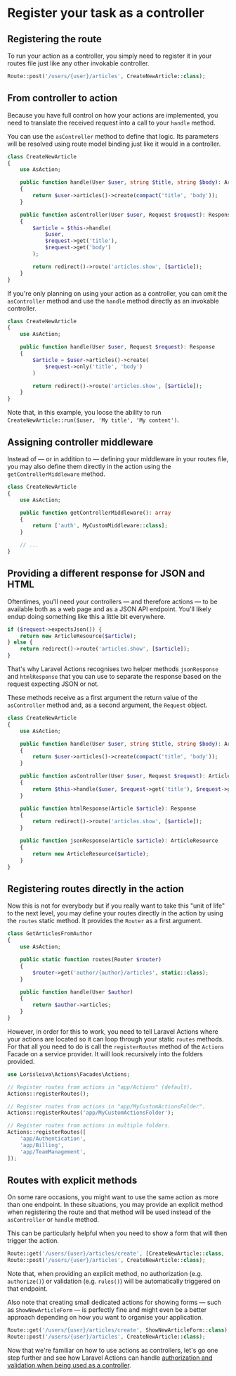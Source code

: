# Register your task as a controller

## Registering the route

To run your action as a controller, you simply need to register it in your routes file just like any other invokable controller.

```php
Route::post('/users/{user}/articles', CreateNewArticle::class);
```

## From controller to action

Because you have full control on how your actions are implemented, you need to translate the received request into a call to your `handle` method.

You can use the `asController` method to define that logic. Its parameters will be resolved using route model binding just like it would in a controller.

```php
class CreateNewArticle
{
    use AsAction;

    public function handle(User $user, string $title, string $body): Article
    {
        return $user->articles()->create(compact('title', 'body'));
    }

    public function asController(User $user, Request $request): Response
    {
        $article = $this->handle(
            $user,
            $request->get('title'),
            $request->get('body')
        );

        return redirect()->route('articles.show', [$article]);
    }
}
```

If you're only planning on using your action as a controller, you can omit the `asController` method and use the `handle` method directly as an invokable controller.

```php
class CreateNewArticle
{
    use AsAction;

    public function handle(User $user, Request $request): Response
    {
        $article = $user->articles()->create(
            $request->only('title', 'body')
        )

        return redirect()->route('articles.show', [$article]);
    }
}
```

Note that, in this example, you loose the ability to run `CreateNewArticle::run($user, 'My title', 'My content')`.

## Assigning controller middleware

Instead of — or in addition to — defining your middleware in your routes file, you may also define them directly in the action using the `getControllerMiddleware` method.

```php
class CreateNewArticle
{
    use AsAction;

    public function getControllerMiddleware(): array
    {
        return ['auth', MyCustomMiddleware::class];
    }

    // ...
}
```

## Providing a different response for JSON and HTML

Oftentimes, you'll need your controllers — and therefore actions — to be available both as a web page and as a JSON API endpoint. You'll likely endup doing something like this a little bit everywhere.

```php
if ($request->expectsJson()) {
    return new ArticleResource($article);
} else {
    return redirect()->route('articles.show', [$article]);
}
```

That's why Laravel Actions recognises two helper methods `jsonResponse` and `htmlResponse` that you can use to separate the response based on the request expecting JSON or not.

These methods receive as a first argument the return value of the `asController` method and, as a second argument, the `Request` object.

```php
class CreateNewArticle
{
    use AsAction;

    public function handle(User $user, string $title, string $body): Article
    {
        return $user->articles()->create(compact('title', 'body'));
    }

    public function asController(User $user, Request $request): Article
    {
        return $this->handle($user, $request->get('title'), $request->get('body'));
    }

    public function htmlResponse(Article $article): Response
    {
        return redirect()->route('articles.show', [$article]);
    }

    public function jsonResponse(Article $article): ArticleResource
    {
        return new ArticleResource($article);
    }
}
```

## Registering routes directly in the action

Now this is not for everybody but if you really want to take this "unit of life" to the next level, you may define your routes directly in the action by using the `routes` static method. It provides the `Router` as a first argument.

```php
class GetArticlesFromAuthor
{
    use AsAction;

    public static function routes(Router $router)
    {
        $router->get('author/{author}/articles', static::class);
    }

    public function handle(User $author)
    {
        return $author->articles;
    }
}
```

However, in order for this to work, you need to tell Laravel Actions where your actions are located so it can loop through your static `routes` methods. For that all you need to do is call the `registerRoutes` method of the `Actions` Facade on a service provider. It will look recursively into the folders provided.

```php
use Lorisleiva\Actions\Facades\Actions;

// Register routes from actions in "app/Actions" (default).
Actions::registerRoutes();

// Register routes from actions in "app/MyCustomActionsFolder".
Actions::registerRoutes('app/MyCustomActionsFolder');

// Register routes from actions in multiple folders.
Actions::registerRoutes([
    'app/Authentication',
    'app/Billing',
    'app/TeamManagement',
]);
```

## Routes with explicit methods

On some rare occasions, you might want to use the same action as more than one endpoint. In these situations, you may provide an explicit method when registering the route and that method will be used instead of the `asController` or `handle` method.

This can be particularly helpful when you need to show a form that will then trigger the action.

```php
Route::get('/users/{user}/articles/create', [CreateNewArticle::class, 'showForm']);
Route::post('/users/{user}/articles', CreateNewArticle::class);
```

Note that, when providing an explicit method, no authorization (e.g. `authorize()`) or validation (e.g. `rules()`) will be automatically triggered on that endpoint.

Also note that creating small dedicated actions for showing forms — such as `ShowNewArticleForm` — is perfectly fine and might even be a better approach depending on how you want to organise your application.

```php
Route::get('/users/{user}/articles/create', ShowNewArticleForm::class);
Route::post('/users/{user}/articles', CreateNewArticle::class);
```

Now that we're familiar on how to use actions as controllers, let's go one step further and see how Laravel Actions can handle [authorization and validation when being used as a controller](./add-validation-to-controllers).
